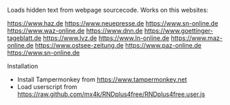Loads hidden text from webpage sourcecode.
Works on this websites:

  https://www.haz.de
  https://www.neuepresse.de
  https://www.sn-online.de
  https://www.waz-online.de
  https://www.dnn.de
  https://www.goettinger-tageblatt.de
  https://www.lvz.de
  https://www.ln-online.de
  https://www.maz-online.de
  https://www.ostsee-zeitung.de
  https://www.paz-online.de
  https://www.sn-online.de


Installation

- Install Tampermonkey from https://www.tampermonkey.net
- Load userscript from https://raw.github.com/mx4k/RNDplus4free/RNDplus4free.user.js
